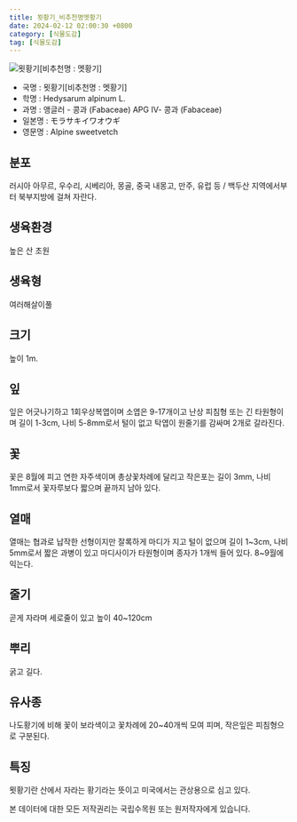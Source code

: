 ```yaml
---
title: 묏황기_비추천명멧황기
date: 2024-02-12 02:00:30 +0800
category: [식물도감]
tag: [식물도감]
---
```




![묏황기[비추천명 : 멧황기]](/fileUpload/plants/basic/Leguminosae/Hedysarum/1933/1_th2.JPG)
- 국명 : 묏황기[비추천명 : 멧황기]
- 학명 : Hedysarum alpinum L.
- 과명 : 앵글러 - 콩과 (Fabaceae) APG Ⅳ- 콩과 (Fabaceae)
- 일본명 : モラサキイワオウギ
- 영문명 : Alpine sweetvetch


## 분포
러시아 아무르, 우수리, 시베리아, 몽골, 중국 내몽고, 만주, 유럽 등 / 백두산 지역에서부터 북부지방에 걸쳐 자란다.
## 생육환경
높은 산 초원
## 생육형
여러해살이풀 
## 크기
높이 1m.
## 잎
잎은 어긋나기하고 1회우상복엽이며 소엽은 9-17개이고 난상 피침형 또는 긴 타원형이며 길이 1-3cm, 나비 5-8mm로서 털이 없고 탁엽이 원줄기를 감싸며 2개로 갈라진다.
## 꽃
꽃은 8월에 피고 연한 자주색이며 총상꽃차례에 달리고 작은포는 길이 3mm, 나비 1mm로서 꽃자루보다 짧으며 끝까지 남아 있다.
## 열매
열매는 협과로 납작한 선형이지만 잘록하게 마디가 지고 털이 없으며 길이 1~3cm, 나비 5mm로서 짧은 과병이 있고 마디사이가 타원형이며 종자가 1개씩 들어 있다. 8~9월에 익는다.
## 줄기
곧게 자라며 세로줄이 있고 높이 40~120cm
## 뿌리
굵고 길다.
## 유사종
나도황기에 비해 꽃이 보라색이고 꽃차례에 20~40개씩 모여 피며, 작은잎은 피침형으로 구분된다. 
## 특징
묏황기란 산에서 자라는 황기라는 뜻이고 미국에서는 관상용으로 심고 있다.






본 데이터에 대한 모든 저작권리는 국립수목원 또는 원저작자에게 있습니다.
